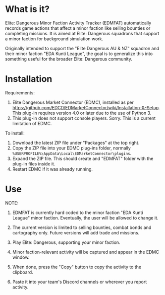 # What is it?

Elite: Dangerous Minor Faction Activity Tracker (EDMFAT) automatically records game actions that affect a minor faction like selling bounties or completing missions. It is aimed at Elite: Dangerous squadrons that support a minor faction for background simulation work.

Originally intended to support the "Elite Dangerous AU & NZ" squadron and their minor faction "EDA Kunti League", the goal is to generalize this into something useful for the broader Elite: Dangerous community.

# Installation

Requirements:
1. Elite Dangerous Market Connector (EDMC), installed as per https://github.com/EDCD/EDMarketConnector/wiki/Installation-&-Setup. This plug-in requires version 4.0 or later due to the use of Python 3.
2. This plug-in does not support console players. Sorry. This is a current limitation of EDMC.

To install:
1. Download the latest ZIP file under "Packages" at the top right.
2. Copy the ZIP file into your EDMC plug-ins folder, normally `%USERPROFILE%\AppData\Local\EDMarketConnector\plugins`.
3. Expand the ZIP file. This should create and "EDMFAT" folder with the plug-in files inside it.
4. Restart EDMC if it was already running.

# Use

NOTE:
1. EDMFAT is currently hard coded to the minor faction "EDA Kunti League" minor faction. Eventually, the user will be allowed to change it.
2. The current version is limited to selling bounties, combat bonds and cartography only. Future versions will add trade and missions.

1. Play Elite: Dangerous, supporting your minor faction. 
2. Minor faction-relevant activity will be captured and appear in the EDMC window.
3. When done, press the "Copy" button to copy the activity to the clipboard.
4. Paste it into your team's Discord channels or wherever you report activity.


